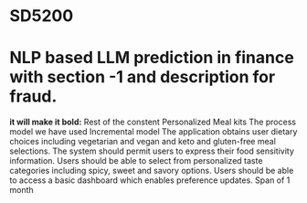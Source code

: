 # SD5200

# NLP based LLM prediction in finance with section -1 and description for fraud.

<b>it will make it bold:</b> Rest of the constent
Personalized Meal kits
The process model we have used Incremental model 
The application obtains user dietary choices including vegetarian and vegan and keto and gluten-free meal selections.
The system should permit users to express their food sensitivity information.
Users should be able to select from personalized taste categories including spicy, sweet and savory options.
Users should be able to access a basic dashboard which enables preference updates.
Span of 1 month 

